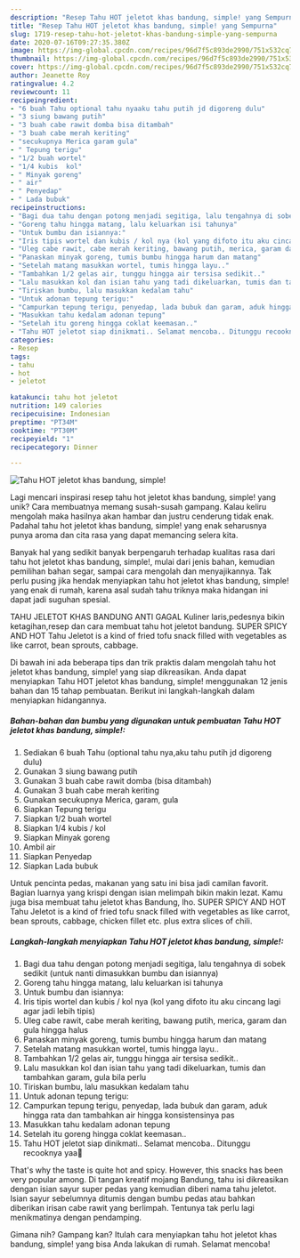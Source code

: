```yaml
---
description: "Resep Tahu HOT jeletot khas bandung, simple! yang Sempurna"
title: "Resep Tahu HOT jeletot khas bandung, simple! yang Sempurna"
slug: 1719-resep-tahu-hot-jeletot-khas-bandung-simple-yang-sempurna
date: 2020-07-16T09:27:35.380Z
image: https://img-global.cpcdn.com/recipes/96d7f5c893de2990/751x532cq70/tahu-hot-jeletot-khas-bandung-simple-foto-resep-utama.jpg
thumbnail: https://img-global.cpcdn.com/recipes/96d7f5c893de2990/751x532cq70/tahu-hot-jeletot-khas-bandung-simple-foto-resep-utama.jpg
cover: https://img-global.cpcdn.com/recipes/96d7f5c893de2990/751x532cq70/tahu-hot-jeletot-khas-bandung-simple-foto-resep-utama.jpg
author: Jeanette Roy
ratingvalue: 4.2
reviewcount: 11
recipeingredient:
- "6 buah Tahu optional tahu nyaaku tahu putih jd digoreng dulu"
- "3 siung bawang putih"
- "3 buah cabe rawit domba bisa ditambah"
- "3 buah cabe merah keriting"
- "secukupnya Merica garam gula"
- " Tepung terigu"
- "1/2 buah wortel"
- "1/4 kubis  kol"
- " Minyak goreng"
- " air"
- " Penyedap"
- " Lada bubuk"
recipeinstructions:
- "Bagi dua tahu dengan potong menjadi segitiga, lalu tengahnya di sobek sedikit (untuk nanti dimasukkan bumbu dan isiannya)"
- "Goreng tahu hingga matang, lalu keluarkan isi tahunya"
- "Untuk bumbu dan isiannya:"
- "Iris tipis wortel dan kubis / kol nya (kol yang difoto itu aku cincang lagi agar jadi lebih tipis)"
- "Uleg cabe rawit, cabe merah keriting, bawang putih, merica, garam dan gula hingga halus"
- "Panaskan minyak goreng, tumis bumbu hingga harum dan matang"
- "Setelah matang masukkan wortel, tumis hingga layu.."
- "Tambahkan 1/2 gelas air, tunggu hingga air tersisa sedikit.."
- "Lalu masukkan kol dan isian tahu yang tadi dikeluarkan, tumis dan tambahkan garam, gula bila perlu"
- "Tiriskan bumbu, lalu masukkan kedalam tahu"
- "Untuk adonan tepung terigu:"
- "Campurkan tepung terigu, penyedap, lada bubuk dan garam, aduk hingga rata dan tambahkan air hingga konsistensinya pas"
- "Masukkan tahu kedalam adonan tepung"
- "Setelah itu goreng hingga coklat keemasan.."
- "Tahu HOT jeletot siap dinikmati.. Selamat mencoba.. Ditunggu recooknya yaa💜"
categories:
- Resep
tags:
- tahu
- hot
- jeletot

katakunci: tahu hot jeletot 
nutrition: 149 calories
recipecuisine: Indonesian
preptime: "PT34M"
cooktime: "PT30M"
recipeyield: "1"
recipecategory: Dinner

---
```



![Tahu HOT jeletot khas bandung, simple!](https://img-global.cpcdn.com/recipes/96d7f5c893de2990/751x532cq70/tahu-hot-jeletot-khas-bandung-simple-foto-resep-utama.jpg)

Lagi mencari inspirasi resep tahu hot jeletot khas bandung, simple! yang unik? Cara membuatnya memang susah-susah gampang. Kalau keliru mengolah maka hasilnya akan hambar dan justru cenderung tidak enak. Padahal tahu hot jeletot khas bandung, simple! yang enak seharusnya punya aroma dan cita rasa yang dapat memancing selera kita.

Banyak hal yang sedikit banyak berpengaruh terhadap kualitas rasa dari tahu hot jeletot khas bandung, simple!, mulai dari jenis bahan, kemudian pemilihan bahan segar, sampai cara mengolah dan menyajikannya. Tak perlu pusing jika hendak menyiapkan tahu hot jeletot khas bandung, simple! yang enak di rumah, karena asal sudah tahu triknya maka hidangan ini dapat jadi suguhan spesial.

TAHU JELETOT KHAS BANDUNG ANTI GAGAL Kuliner laris,pedesnya bikin ketagihan,resep dan cara membuat tahu hot jeletot bandung. SUPER SPICY AND HOT Tahu Jeletot is a kind of fried tofu snack filled with vegetables as like carrot, bean sprouts, cabbage.


Di bawah ini ada beberapa tips dan trik praktis dalam mengolah tahu hot jeletot khas bandung, simple! yang siap dikreasikan. Anda dapat menyiapkan Tahu HOT jeletot khas bandung, simple! menggunakan 12 jenis bahan dan 15 tahap pembuatan. Berikut ini langkah-langkah dalam menyiapkan hidangannya.

<!--inarticleads1-->

##### Bahan-bahan dan bumbu yang digunakan untuk pembuatan Tahu HOT jeletot khas bandung, simple!:

1. Sediakan 6 buah Tahu (optional tahu nya,aku tahu putih jd digoreng dulu)
1. Gunakan 3 siung bawang putih
1. Gunakan 3 buah cabe rawit domba (bisa ditambah)
1. Gunakan 3 buah cabe merah keriting
1. Gunakan secukupnya Merica, garam, gula
1. Siapkan  Tepung terigu
1. Siapkan 1/2 buah wortel
1. Siapkan 1/4 kubis / kol
1. Siapkan  Minyak goreng
1. Ambil  air
1. Siapkan  Penyedap
1. Siapkan  Lada bubuk


Untuk pencinta pedas, makanan yang satu ini bisa jadi camilan favorit. Bagian luarnya yang krispi dengan isian melimpah bikin makin lezat. Kamu juga bisa membuat tahu jeletot khas Bandung, lho. SUPER SPICY AND HOT Tahu Jeletot is a kind of fried tofu snack filled with vegetables as like carrot, bean sprouts, cabbage, chicken fillet etc. plus extra slices of chili. 

<!--inarticleads2-->

##### Langkah-langkah menyiapkan Tahu HOT jeletot khas bandung, simple!:

1. Bagi dua tahu dengan potong menjadi segitiga, lalu tengahnya di sobek sedikit (untuk nanti dimasukkan bumbu dan isiannya)
1. Goreng tahu hingga matang, lalu keluarkan isi tahunya
1. Untuk bumbu dan isiannya:
1. Iris tipis wortel dan kubis / kol nya (kol yang difoto itu aku cincang lagi agar jadi lebih tipis)
1. Uleg cabe rawit, cabe merah keriting, bawang putih, merica, garam dan gula hingga halus
1. Panaskan minyak goreng, tumis bumbu hingga harum dan matang
1. Setelah matang masukkan wortel, tumis hingga layu..
1. Tambahkan 1/2 gelas air, tunggu hingga air tersisa sedikit..
1. Lalu masukkan kol dan isian tahu yang tadi dikeluarkan, tumis dan tambahkan garam, gula bila perlu
1. Tiriskan bumbu, lalu masukkan kedalam tahu
1. Untuk adonan tepung terigu:
1. Campurkan tepung terigu, penyedap, lada bubuk dan garam, aduk hingga rata dan tambahkan air hingga konsistensinya pas
1. Masukkan tahu kedalam adonan tepung
1. Setelah itu goreng hingga coklat keemasan..
1. Tahu HOT jeletot siap dinikmati.. Selamat mencoba.. Ditunggu recooknya yaa💜


That&#39;s why the taste is quite hot and spicy. However, this snacks has been very popular among. Di tangan kreatif mojang Bandung, tahu isi dikreasikan dengan isian sayur super pedas yang kemudian diberi nama tahu jeletot. Isian sayur sebelumnya ditumis dengan bumbu pedas atau bahkan diberikan irisan cabe rawit yang berlimpah. Tentunya tak perlu lagi menikmatinya dengan pendamping. 

Gimana nih? Gampang kan? Itulah cara menyiapkan tahu hot jeletot khas bandung, simple! yang bisa Anda lakukan di rumah. Selamat mencoba!

